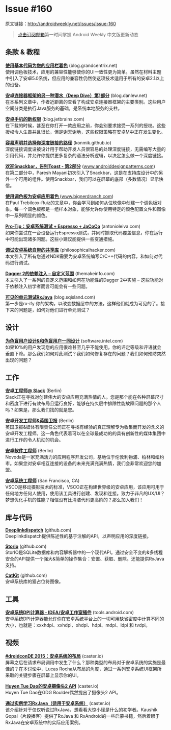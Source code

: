 # Issue #160

>
原文链接：<http://androidweekly.net/issues/issue-160>

> [点击订阅邮箱](http://tinyletter.com/androidweeklycn)第一时间掌握 Android Weekly 中文版更新动态

## 条款 & 教程

**[使用基本代码为您的应用栏着色](https://plus.google.com/+AndroidDevelopers/posts/AV2ooBWY1iy)** (blog.grandcentrix.net)  
使用调色板技术，应用的兼容性能够使你的UI一致性更为简单。虽然在材料主题中引入了安卓5.0系统，但应用的兼容性仍然使这项技术适用于所有的安卓2.1以上的设备。


**[安卓连接器框架的另一种潜水（Deep Dive）第1部分](http://pierrchen.blogspot.com/2015/06/yet-another-deep-dive-of-android-binder.html)** (blog.danlew.net)   
在本系列文章中，作者近距离的查看了构成安卓连接器框架的主要类别。这些用户空间分类是执行Java服务的基础，是系统本地服务的支柱。

**[安卓手机的新权限](http://www.phunware.com/blog/micro-moments-make-a-difference-new-permissions-in-android-mobile/)** (blog.jetbrains.com)   
在下载的时候，甚至在你打开一款应用之前，你会别要求接受一系列的授权。这些授权令人生畏并且很长，但是谢天谢地，这些权限策略在安卓M中正在发生变化。
  
**[容易声明并选择你深度链接的路径](http://nerds.airbnb.com/deeplinkdispatch/)** (konmik.github.io)   
深度链接调度设被设计用于帮助开发人员很容易的处理深度链接，无需编写大量的引用代码，并允许你提供更多复杂的语法分析逻辑，以决定怎么做一个深度链接。

**[欢迎Snackbar，告别Toast - 第2部分](http://www.technotalkative.com/part-2-welcome-snackbar-goodbye-toast/)** (www.androiddesignpatterns.com)   
在第二部分中，Paresh Mayani初次引入了Snackbar，这是在支持库设计中的另外一个可用的组件。使用Snackbar，我们可以在屏幕的底部（多数情况）显示快信。
 
**[使用调色板为安卓应用着色 ](http://code.tutsplus.com/tutorials/coloring-android-apps-with-palette--cms-24096)** (www.bignerdranch.com)   
在Paul Trebilcox-Ruiz的文章中，你会学习到如何从位映像中创建一个调色板对象。每一个调色板都是一组样本对象，能够允许你使用特定的颜色配置文件和图像中一系列明显的颜色。
 
**[Pro-Tip：安卓系统测试 + Espresso + JaCoCo](https://plus.google.com/+OleksandrKucherenko/posts/VvykyMrkDMT)** (antonioleiva.com)   
如果你尝试在一台设备运行Espresso测试，并同时抓取代码覆盖信息，你在运行中可能出现诸多问题。这些小建议能提供一些变通措施。
 
**[调试安卓系统自带的共享库](http://frogermcs.github.io/dependency-injection-with-dagger-2-custom-scopes/)** (philosophicalhacker.com)   
本文引入了所有您通过NDK需要为安卓系统编写C/C++代码的内容，和如何对代码进行调试。
 
**[Dagger 2的依赖注入 – 自定义范围](http://frogermcs.github.io/dependency-injection-with-dagger-2-custom-scopes/)** (themakeinfo.com)   
本文引入了一系列的自定义范围和如何在功能性的Dagger 2中实施 – 这些功能对于依赖注入初学者而言可能会有一些问题。

**[可见的单元测试RxJava](https://medium.com/ribot-labs/unit-testing-rxjava-6e9540d4a329)** (blog.sqisland.com)   
第一步是rx-ify 你的架构，以改变数据层中的方法，这样他们就成为可见的了。接下来的问题是，如何对他们进行单元测试？
 
## 设计

**[为色盲用户设计&和色盲用户一同设计](https://medium.com/@aaron10buuren/designing-for-and-with-color-blindness-48392aab3d87)** (software.intel.com)   
如果10%的用户发现您的应用很难甚至几乎不能使用，你的评定等级和评语就会垂直下降。那么我们如何对此测试？我们如何修复存在的问题？我们如何预防突然出现的问题？

## 工作

**[安卓工程师@ Slack](https://slack.com/jobs/69909/android-engineer)** (Berlin)   
Slack正在寻找对创建伟大的安卓应用充满热情的人。您是那个能在各种屏幕尺寸和密度下进行有效布局且运行良好，能够在持久层中排除性能故障问题的那个人吗？如果是，那么我们找的就是您。

**[安卓开发工程师&英国卫报](https://gnm.taleo.net/careersection/ex/jobdetail.ftl?job=KIN0000EM)** (Berlin)   
英国卫报&媒体有限责任公司正在寻找有经验的真正理解专为收集而开发的含义的安卓开发工程师。这一角色代表着可以在全球最成功的的具有创新性的媒体集团中进行工作的令人机动的机会。

**[安卓软件工程师](https://docs.google.com/document/d/1GDB--eTLAGZXMuNDT4ckhMHwzTC32MRwJ_oOhQwIjIk/edit?pli=1)** (Berlin)   
Novoda是一家充满活力的应用程序开发公司，基地位于伦敦利物浦、柏林和纽约市。如果您对安卓相互连接的设备的未来充满充满热情，我们会非常欢迎您的加盟。
 
**[安卓系统工程师](http://vsco.co/careers)** (San Francisco, CA)   
VSCO是移动摄影技术的标准，VSCO正在构建世界级的安卓应用，该应用可用于任何地方任何人使用，使用该工具进行创建、发现和连接。致力于非凡的UX/UI？梦想优化手机的性能？相信没有比清洁代码更高阶的？那么加入我们！  

## 库与代码

**[Deeplinkdispatch](https://github.com/airbnb/DeepLinkDispatch)** (github.com)   
Deeplinkdispatch提供陈述性的基于注解的API，以声明应用的深度链接。

**[Storio](https://github.com/pushtorefresh/storio)** (github.com)       
StorIO是SQLite数据库和内容解析器中的一个现代API。通过安全不变的&多线程安全的API提供一个强大&简单的操作集合：安置、获取、删除。还能提供RxJava支持。

**[CatKit](https://github.com/cesarferreira/CatKit)** (github.com)       
安卓系统库的猫占位符图像。

## 工具

**[ 安卓系统DPI计算器 - IDEA/安卓工作室插件](https://plugins.jetbrains.com/plugin/7832)** (tools.android.com)    
安卓系统DPI计算器能允许你在安卓系统平台上的一切可用缺省密度中计算不同的大小，也就是：xxxhdpi、xxhdpi、xhdpi、hdpi、mdpi、ldpi 和 tvdpi。

## 视频 

**[#droidconDE 2015：安卓系统的布局](https://www.youtube.com/watch?v=sdkcuvZCh1U&feature=youtu.be)** (caster.io)    
屏幕之后在请求布局调用中发生了什么？那种类型的布局对于安卓系统的实施是最佳的？在本讨论中，Lucas Rocha从布局的角度，通过一系列安卓系统UI框架所采取的关键步骤在屏幕上显示你的UI。

**[Huyen Tue Dao的安卓摄像头2 API](https://www.youtube.com/watch?v=KhqGphh6KPE&feature=youtu.be)** (caster.io)    
Huyen Tue Dao在GDG Boulder偶然提出了摄像头2 API。

**[通过实例学习RxJava（适用于安卓系统）](https://www.youtube.com/watch?v=k3D0cWyNno4&feature=youtu.be)** (caster.io)    
该介绍针对于仅仅听说过RxJava，想看看大惊小怪是什么的初学者。Kaushik Gopal（片段播客）提供了RxJava 和 RxAndroid的一些启蒙书籍，然后着眼于RxJava在安卓系统中的实际应用案例。